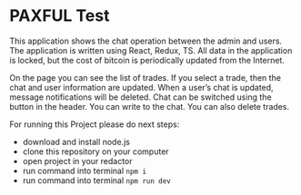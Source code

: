 # PAXFUL Test

This  application shows the chat operation between the admin and users.
The application is written using React, Redux, TS. 
All data in the application is locked, but the cost of bitcoin is periodically updated from the Internet.

On the page you can see the list of trades. 
If you select a trade, then the chat and user information are updated.
When a user’s chat is updated, message notifications will be deleted.
Chat can be switched using the button in the header.
You can write to the chat.
You can also delete trades.

For running this Project please do next steps:
- download and install node.js
- clone this repository on your computer
- open project in your redactor
- run command into terminal `npm i `
- run command into terminal `npm run dev `

